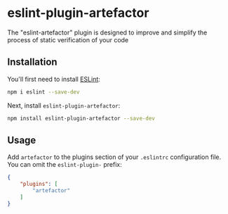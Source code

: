 # eslint-plugin-artefactor

The &#34;eslint-artefactor&#34; plugin is designed to improve and simplify the process of static verification of your code

## Installation

You'll first need to install [ESLint](https://eslint.org/):

```sh
npm i eslint --save-dev
```

Next, install `eslint-plugin-artefactor`:

```sh
npm install eslint-plugin-artefactor --save-dev
```

## Usage

Add `artefactor` to the plugins section of your `.eslintrc` configuration file. You can omit the `eslint-plugin-` prefix:

```json
{
    "plugins": [
        "artefactor"
    ]
}
```


